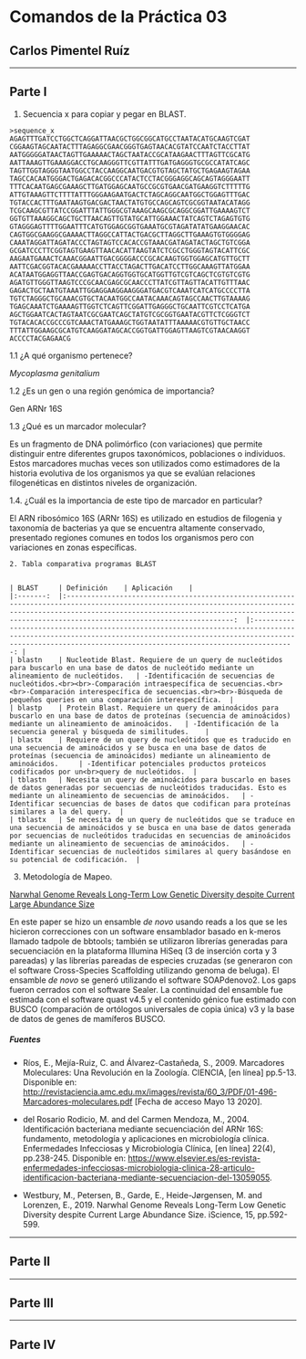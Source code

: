# Comandos de la Práctica 03
## Carlos Pimentel Ruíz

___

## Parte I

1. Secuencia x para copiar y pegar en BLAST.

~~~
>sequence_x
AGAGTTTGATCCTGGCTCAGGATTAACGCTGGCGGCATGCCTAATACATGCAAGTCGAT
CGGAAGTAGCAATACTTTAGAGGCGAACGGGTGAGTAACACGTATCCAATCTACCTTAT
AATGGGGGATAACTAGTTGAAAAACTAGCTAATACCGCATAAGAACTTTAGTTCGCATG
AATTAAAGTTGAAAGGACCTGCAAGGGTTCGTTATTTGATGAGGGTGCGCCATATCAGC
TAGTTGGTAGGGTAATGGCCTACCAAGGCAATGACGTGTAGCTATGCTGAGAAGTAGAA
TAGCCACAATGGGACTGAGACACGGCCCATACTCCTACGGGAGGCAGCAGTAGGGAATT
TTTCACAATGAGCGAAAGCTTGATGGAGCAATGCCGCGTGAACGATGAAGGTCTTTTTG
ATTGTAAAGTTCTTTTATTTGGGAAGAATGACTCTAGCAGGCAATGGCTGGAGTTTGAC
TGTACCACTTTGAATAAGTGACGACTAACTATGTGCCAGCAGTCGCGGTAATACATAGG
TCGCAAGCGTTATCCGGATTTATTGGGCGTAAAGCAAGCGCAGGCGGATTGAAAAGTCT
GGTGTTAAAGGCAGCTGCTTAACAGTTGTATGCATTGGAAACTATCAGTCTAGAGTGTG
GTAGGGAGTTTTGGAATTTCATGTGGAGCGGTGAAATGCGTAGATATATGAAGGAACAC
CAGTGGCGAAGGCGAAAACTTAGGCCATTACTGACGCTTAGGCTTGAAAGTGTGGGGAG
CAAATAGGATTAGATACCCTAGTAGTCCACACCGTAAACGATAGATACTAGCTGTCGGA
GCGATCCCTTCGGTAGTGAAGTTAACACATTAAGTATCTCGCCTGGGTAGTACATTCGC
AAGAATGAAACTCAAACGGAATTGACGGGGACCCGCACAAGTGGTGGAGCATGTTGCTT
AATTCGACGGTACACGAAAAACCTTACCTAGACTTGACATCCTTGGCAAAGTTATGGAA
ACATAATGGAGGTTAACCGAGTGACAGGTGGTGCATGGTTGTCGTCAGCTCGTGTCGTG
AGATGTTGGGTTAAGTCCCGCAACGAGCGCAACCCTTATCGTTAGTTACATTGTTTAAC
GAGACTGCTAATGTAAATTGGAGGAAGGAAGGGATGACGTCAAATCATCATGCCCCTTA
TGTCTAGGGCTGCAAACGTGCTACAATGGCCAATACAAACAGTAGCCAACTTGTAAAAG
TGAGCAAATCTGAAAAGTTGGTCTCAGTTCGGATTGAGGGCTGCAATTCGTCCTCATGA
AGCTGGAATCACTAGTAATCGCGAATCAGCTATGTCGCGGTGAATACGTTCTCGGGTCT
TGTACACACCGCCCGTCAAACTATGAAAGCTGGTAATATTTAAAAACGTGTTGCTAACC
TTTATTGGAAGCGCATGTCAAGGATAGCACCGGTGATTGGAGTTAAGTCGTAACAAGGT
ACCCCTACGAGAACG
~~~

1.1 ¿A qué organismo pertenece?

 *Mycoplasma genitalium*

1.2 ¿Es un gen o una región genómica de importancia?

 Gen ARNr 16S

1.3 ¿Qué es un marcador molecular?

 Es un fragmento de DNA polimórfico (con variaciones) que permite distinguir entre diferentes grupos taxonómicos, poblaciones o individuos. Estos marcadores muchas veces son utilizados como estimadores de la historia evolutiva de los organismos ya que se evalúan relaciones filogenéticas en distintos niveles de organización.

1.4. ¿Cuál es la importancia de este tipo de marcador en particular?

 El ARN ribosómico 16S (ARNr 16S) es utilizado en estudios de filogenia y taxonomía de bacterias ya que se encuentra altamente conservado, presentado regiones comunes en todos los organismos pero con variaciones en zonas específicas. 

~~~
2. Tabla comparativa programas BLAST


| BLAST 	| Definición 	| Aplicación 	|
|:-------:	|:-----------------------------------------------------------------------------------------------------------------------------------------------------------------------------------------------------------------------------------------------------------:	|:----------------------------------------------------------------------------------------------------------------------------------------------------------------------------------------------------------------------------:	|
| blastn 	| Nucleotide Blast. Requiere de un query de nucleótidos para buscarlo en una base de datos de nucleótido mediante un alineamiento de nucleótidos. 	| -Identificación de secuencias de nucleótidos.<br><br>-Comparación intraespecífica de secuencias.<br><br>-Comparación interespecífica de secuencias.<br><br>-Búsqueda de pequeños queries en una comparación interespecífica. 	|
| blastp 	| Protein Blast. Requiere un query de aminoácidos para buscarlo en una base de datos de proteínas (secuencia de aminoácidos) mediante un alineamiento de aminoácidos. 	| -Identificación de la secuencia general y búsqueda de similitudes. 	|
| blastx 	| Requiere de un query de nucleótidos que es traducido en una secuencia de aminoácidos y se busca en una base de datos de proteínas (secuencia de aminoácidos) mediante un alineamiento de aminoácidos. 	| -Identificar potenciales productos proteicos codificados por un<br>query de nucleótidos. 	|
| tblastn 	| Necesita un query de aminoácidos para buscarlo en bases de datos generadas por secuencias de nucleótidos traducidas. Esto es mediante un alineamiento de secuencias de aminoácidos. 	| -Identificar secuencias de bases de datos que codifican para proteínas similares a la del query. 	|
| tblastx 	| Se necesita de un query de nucleótidos que se traduce en una secuencia de aminoácidos y se busca en una base de datos generada por secuencias de nucleótidos traducidas en secuencias de aminoácidos mediante un alineamiento de secuencias de aminoácidos. 	| -Identificar secuencias de nucleótidos similares al query basándose en su potencial de codificación. 	|
~~~

3. Metodología de Mapeo.

[Narwhal Genome Reveals Long-Term Low Genetic Diversity despite Current Large Abundance Size][Artículo]

[Artículo]: https://www.sciencedirect.com/science/article/pii/S2589004219300896

En este paper se hizo un ensamble *de novo* usando reads a los que se les hicieron correcciones con un software ensamblador basado en k-meros llamado tadpole de bbtools; también se utilizaron librerías generadas para secuenciación en la plataforma Illumina HiSeq (3 de inserción corta y 3 pareadas) y las librerías pareadas de especies cruzadas (se generaron con el software Cross-Species Scaffolding utilizando genoma de beluga). El ensamble *de novo* se generó utilizando el software SOAPdenovo2. Los gaps fueron cerrados con el software Sealer. La continuidad del ensamble fue estimada con el software quast v4.5 y el contenido génico fue estimado con BUSCO (comparación de ortólogos universales de copia única) v3 y la base de datos de genes de mamíferos BUSCO.

##### Fuentes

- Ríos, E., Mejía-Ruiz, C. and Álvarez-Castañeda, S., 2009. Marcadores Moleculares: Una Revolución en la Zoología. CIENCIA, [en línea] pp.5-13. Disponible en: <http://revistaciencia.amc.edu.mx/images/revista/60_3/PDF/01-496-Marcadores-moleculares.pdf> [Fecha de acceso Mayo 13 2020].

- del Rosario Rodicio, M. and del Carmen Mendoza, M., 2004. Identificación bacteriana mediante secuenciación del ARNr 16S: fundamento, metodología y aplicaciones en microbiología clínica. Enfermedades Infecciosas y Microbiología Clínica, [en línea] 22(4), pp.238-245. Disponible en: <https://www.elsevier.es/es-revista-enfermedades-infecciosas-microbiologia-clinica-28-articulo-identificacion-bacteriana-mediante-secuenciacion-del-13059055>.


- Westbury, M., Petersen, B., Garde, E., Heide-Jørgensen, M. and Lorenzen, E., 2019. Narwhal Genome Reveals Long-Term Low Genetic Diversity despite Current Large Abundance Size. iScience, 15, pp.592-599.
___

## Parte II



___

## Parte III

___

## Parte IV
	